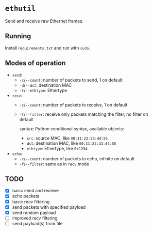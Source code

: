 # `ethutil`
Send and receive raw Ethernet frames.

## Running
Install `requirements.txt` and run with `sudo`.

## Modes of operation
- `send`:
    - `-c`/`--count`: number of packets to send, 1 on default
    - `-d`/`--dst`: destination MAC
    - `-t`/`--ethtype`: Ethertype
- `recv`:
    - `-c`/`--count`: number of packets to receive, 1 on default
    - `-f`/`--filter`: receive only packets matching the filter, no filter on default
      
      syntax: Python conditional syntax, available objects:
        - `src`: source MAC, like `00:11:22:33:44:55`
        - `dst`: destination MAC, like `00:11:22:33:44:55`
        - `ethtype`: Ethertype, like `0x1234`
- `echo`:
    - `-c`/`--count`: number of packets to echo, infinite on default
    - `-f`/`--filter`: same as in `recv` mode

## TODO
- [x] basic send and receive
- [x] echo packets
- [x] basic recv filtering
- [x] send packets with specified payload 
- [x] send random payload
- [ ] improved recv filtering
- [ ] send payload(s) from file
